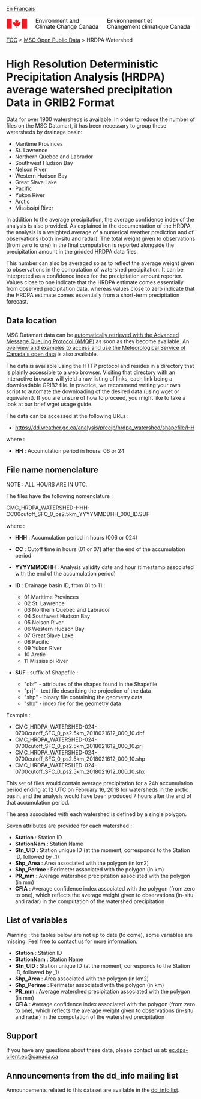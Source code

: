 [En Français](readme_hrdpa-watershed-datamart_fr.md)

![ECCC logo](../../img_eccc-logo.png)

[TOC](../../readme_en.md) > [MSC Open Public Data](../readme_en.md) > HRDPA Watershed

# High Resolution Deterministic Precipitation Analysis (HRDPA) average watershed precipitation Data in GRIB2 Format

Data for over 1900 watersheds is available. In order to reduce the number of files on the MSC Datamart, it has been necessary to group these watersheds by drainage basin:

* Maritime Provinces
* St. Lawrence
* Northern Quebec and Labrador
* Southwest Hudson Bay
* Nelson River
* Western Hudson Bay
* Great Slave Lake
* Pacific
* Yukon River
* Arctic
* Mississipi River

In addition to the average precipitation, the average confidence index of the analysis is also provided. As explained in the documentation of the HRDPA, the analysis is a weighted average of a numerical weather prediction and of observations (both in-situ and radar). The total weight given to observations (from zero to one) in the final computation is reported alongside the precipitation amount in the gridded HRDPA data files. 

This number can also be averaged so as to reflect the average weight given to observations in the computation of watershed precipitation. It can be interpreted as a confidence index for the precipitation amount reporter. Values close to one indicate that the HRDPA estimate comes essentially from observed precipitation data, whereas values close to zero indicate that the HRDPA estimate comes essentially from a short-term precipitation forecast.

## Data location

MSC Datamart data can be [automatically retrieved with the Advanced Message Queuing Protocol (AMQP)](../../msc-datamart/amqp_en.md) as soon as they become available. An [overview and examples to access and use the Meteorological Service of Canada's open data](../../usage/readme_en.md) is also available.

The data is available using the HTTP protocol and resides in a directory that is plainly accessible to a web browser. Visiting that directory with an interactive browser will yield a raw listing of links, each link being a downloadable GRIB2 file. In practice, we recommend writing your own script to automate the downloading of the desired data (using wget or equivalent). If you are unsure of how to proceed, you might like to take a look at our brief wget usage guide.

The data can be accessed at the following URLs :

* https://dd.weather.gc.ca/analysis/precip/hrdpa_watershed/shapefile/HH

where :

* __HH__ :  Accumulation period in hours: 06 or 24 

## File name nomenclature 

NOTE : ALL HOURS ARE IN UTC.

The files have the following nomenclature :

CMC_HRDPA_WATERSHED-HHH-CC00cutoff_SFC_0_ps2.5km_YYYYMMDDHH_000_ID.SUF

where :

* __HHH__ : Accumulation period in hours (006 or 024)
* __CC__ : Cutoff time in hours (01 or 07) after the end of the accumulation period
* __YYYYMMDDHH__ : Analysis validity date and hour (timestamp associated with the end of the accumulation period)
* __ID__ : Drainage basin ID, from 01 to 11 :
	* 01 Maritime Provinces
	* 02 St. Lawrence
	* 03 Northern Quebec and Labrador
	* 04 Southwest Hudson Bay
	* 05 Nelson River
	* 06 Western Hudson Bay
	* 07 Great Slave Lake
	* 08 Pacific
	* 09 Yukon River
	* 10 Arctic
	* 11 Mississipi River

* __SUF__ : suffix of Shapefile :
	* "dbf" - attributes of the shapes found in the Shapefile
	* "prj" - text file describing the projection of the data
	* "shp" - binary file containing the geometry data
	* "shx" - index file for the geometry data

Example : 
* CMC_HRDPA_WATERSHED-024-0700cutoff_SFC_0_ps2.5km_2018021612_000_10.dbf
* CMC_HRDPA_WATERSHED-024-0700cutoff_SFC_0_ps2.5km_2018021612_000_10.prj
* CMC_HRDPA_WATERSHED-024-0700cutoff_SFC_0_ps2.5km_2018021612_000_10.shp
* CMC_HRDPA_WATERSHED-024-0700cutoff_SFC_0_ps2.5km_2018021612_000_10.shx

This set of files would contain average precipitation for a 24h accumulation period ending at 12 UTC on February 16, 2018 for watersheds in the arctic basin, and the analysis would have been produced 7 hours after the end of that accumulation period.

The area associated with each watershed is defined by a single polygon.

Seven attributes are provided for each watershed :

* __Station__    : Station ID
* __StationNam__ : Station Name
* __Stn_UID__    : Station unique ID (at the moment, corresponds to the Station ID, followed by _1)
* __Shp_Area__   : Area associated with the polygon (in km2)
* __Shp_Perime__ : Perimeter associated with the polygon (in km)
* __PR_mm__      : Average watershed precipitation associated with the polygon (in mm)
* __CFIA__       : Average confidence index associated with the polygon (from zero to one), which reflects the average weight given to observations (in-situ and radar) in the computation of the watershed precipitation

## List of variables

Warning : the tables below are not up to date (to come), some variables are missing. Feel free to [contact us](mailto:ec.dps-client.ec@canada.ca) for more information.

* __Station__    : Station ID
* __StationNam__ : Station Name
* __Stn_UID__    : Station unique ID (at the moment, corresponds to the Station ID, followed by _1)
* __Shp_Area__   : Area associated with the polygon (in km2)
* __Shp_Perime__ : Perimeter associated with the polygon (in km)
* __PR_mm__      : Average watershed precipitation associated with the polygon (in mm)
* __CFIA__       : Average confidence index associated with the polygon (from zero to one), which reflects the average weight given to observations (in-situ and radar) in the computation of the watershed precipitation

## Support

If you have any questions about these data, please contact us at: ec.dps-client.ec@canada.ca

## Announcements from the dd_info mailing list 

Announcements related to this dataset are available in the [dd_info list](https://lists.ec.gc.ca/cgi-bin/mailman/listinfo/dd_info).

